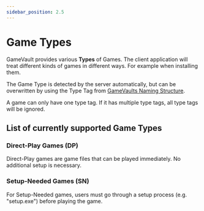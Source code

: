 ```yaml
---
sidebar_position: 2.5
---
```


# Game Types

GameVault provides various **Types** of Games. The client application will treat different kinds of games in different ways. For example when installing them.

The Game Type is detected by the server automatically, but can be overwritten by using the Type Tag from [GameVaults Naming Structure](structure.md).

A game can only have one type tag. If it has multiple type tags, all type tags will be ignored.

## List of currently supported Game Types

### Direct-Play Games (DP)

Direct-Play games are game files that can be played immediately. No additional setup is necessary.

### Setup-Needed Games (SN)

For Setup-Needed games, users must go through a setup process (e.g. "setup.exe") before playing the game.
